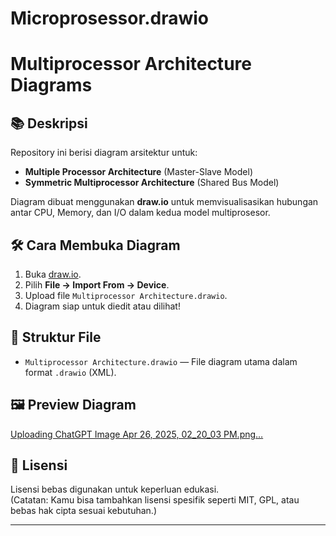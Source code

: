 # Microprosessor.drawio
# Multiprocessor Architecture Diagrams

## 📚 Deskripsi
Repository ini berisi diagram arsitektur untuk:
- **Multiple Processor Architecture** (Master-Slave Model)
- **Symmetric Multiprocessor Architecture** (Shared Bus Model)

Diagram dibuat menggunakan **draw.io** untuk memvisualisasikan hubungan antar CPU, Memory, dan I/O dalam kedua model multiprosesor.

## 🛠️ Cara Membuka Diagram
1. Buka [draw.io](https://app.diagrams.net/).
2. Pilih **File → Import From → Device**.
3. Upload file `Multiprocessor Architecture.drawio`.
4. Diagram siap untuk diedit atau dilihat!

## 📁 Struktur File
- `Multiprocessor Architecture.drawio` — File diagram utama dalam format `.drawio` (XML).

## 🖼️ Preview Diagram
[Uploading ChatGPT Image Apr 26, 2025, 02_20_03 PM.png…]()


## 📜 Lisensi
Lisensi bebas digunakan untuk keperluan edukasi.  
(Catatan: Kamu bisa tambahkan lisensi spesifik seperti MIT, GPL, atau bebas hak cipta sesuai kebutuhan.)

---

